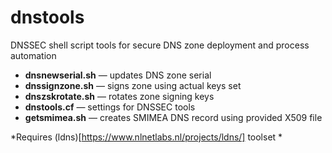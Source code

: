 # dnstools
DNSSEC shell script tools for secure DNS zone deployment and process automation


 - **dnsnewserial.sh** — updates DNS zone serial
 - **dnssignzone.sh** — signs zone using actual keys set
 - **dnszskrotate.sh** — rotates zone signing keys
 - **dnstools.cf** — settings for DNSSEC tools
 - **getsmimea.sh** — creates SMIMEA DNS record using provided X509 file

*Requires (ldns)[https://www.nlnetlabs.nl/projects/ldns/] toolset *
